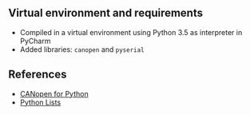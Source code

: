 ## Virtual environment and requirements

- Compiled in a virtual environment using Python 3.5 as interpreter in PyCharm
- Added libraries: `canopen` and `pyserial`

<!--
- Load `requirements.txt` when creating a new virtual environment:
```
virtualenv -p python3.5 project/venv
source project/venv/bin/activate
python --version
pip install -r project/requirements.txt
pip list
```
-->

## References

- [CANopen for Python](https://canopen.readthedocs.io/en/latest/)
- [Python Lists](https://www.w3schools.com/python/python_lists.asp)
